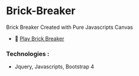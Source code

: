 # Brick-Breaker
Brick Breaker Created with Pure Javascripts Canvas

- 🔭 [Play Brick Breaker](https://yudas1337.github.io/Brick-Breaker/)

### Technologies :
<ul>
<li>Jquery, Javascripts, Bootstrap 4</li>
</ul>
